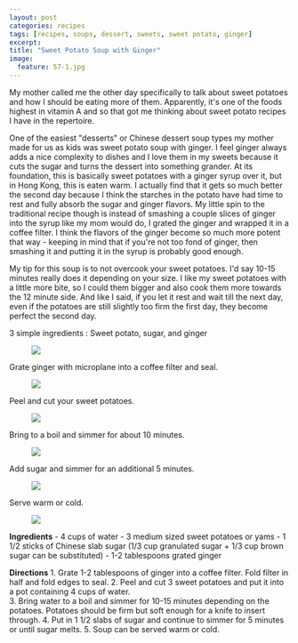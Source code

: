 ```yaml
---
layout: post
categories: recipes
tags: [recipes, soups, dessert, sweets, sweet potato, ginger]
excerpt: 
title: "Sweet Potato Soup with Ginger"
image:
  feature: 57-1.jpg
---
```


My mother called me the other day specifically to talk about sweet potatoes and how I should be eating more of them.  Apparently, it's one of the foods highest in vitamin A and so that got me thinking about sweet potato recipes I have in the repertoire.  

One of the easiest "desserts" or Chinese dessert soup types my mother made for us as kids was sweet potato soup with ginger.  I feel ginger always adds a nice complexity to dishes and I love them in my sweets because it cuts the sugar and turns the dessert into something grander. At its foundation, this is basically sweet potatoes with a ginger syrup over it, but in Hong Kong, this is eaten warm.  I actually find that it gets so much better the second day because I think the starches in the potato have had time to rest and fully absorb the sugar and ginger flavors.  My little spin to the traditional recipe though is instead of smashing a couple slices of ginger into the syrup like my mom would do, I grated the ginger and wrapped it in a coffee filter.  I think the flavors of the ginger become so much more potent that way - keeping in mind that if you're not too fond of ginger, then smashing it and putting it in the syrup is probably good enough.

My tip for this soup is to not overcook your sweet potatoes.  I'd say 10-15 minutes really does it depending on your size.  I like my sweet potatoes with a little more bite, so I could them bigger and also cook them more towards the 12 minute side.  And like I said, if you let it rest and wait till the next day, even if the potatoes are still slightly too firm the first day, they become perfect the second day.

3 simple ingredients : Sweet potato, sugar, and ginger

<figure> <img src='/images/57-2.jpg'> </figure>

Grate ginger with microplane into a coffee filter and seal.

<figure> <img src='/images/57-3.jpg'> </figure>

Peel and cut your sweet potatoes.

<figure> <img src='/images/57-4.jpg'> </figure>

Bring to a boil and simmer for about 10 minutes.

<figure> <img src='/images/57-5.jpg'> </figure>

Add sugar and simmer for an additional 5 minutes.

<figure> <img src='/images/57-6.jpg'> </figure>

Serve warm or cold.

<figure> <img src='/images/57-7.jpg'> </figure>
<section class='recipe'>
<p><strong>Ingredients</strong>
- 4 cups of water
- 3 medium sized sweet potatoes or yams
- 1 1/2 sticks of Chinese slab sugar (1/3 cup granulated sugar + 1/3 cup brown sugar can be substituted)
- 1-2 tablespoons grated ginger</p>

<p><strong>Directions</strong>
1. Grate 1-2 tablespoons of ginger into a coffee filter.  Fold filter in half and fold edges to seal.
2. Peel and cut 3 sweet potatoes and put it into a pot containing 4 cups of water.<br/>3. Bring water to a boil and simmer for 10-15 minutes depending on the potatoes.  Potatoes should be firm but soft enough for a knife to insert through.
4. Put in 1 1/2 slabs of sugar and continue to simmer for 5 minutes or until sugar melts.
5. Soup can be served warm or cold.</p></section>